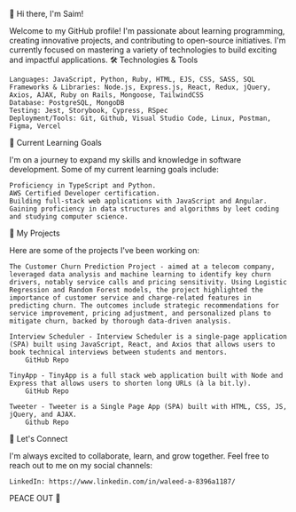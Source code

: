 👋 Hi there, I'm Saim!

Welcome to my GitHub profile! I'm passionate about learning programming, creating innovative projects, and contributing to open-source initiatives. I'm currently focused on mastering a variety of technologies to build exciting and impactful applications.
🛠️ Technologies & Tools

    Languages: JavaScript, Python, Ruby, HTML, EJS, CSS, SASS, SQL
    Frameworks & Libraries: Node.js, Express.js, React, Redux, jQuery, Axios, AJAX, Ruby on Rails, Mongoose, TailwindCSS
    Database: PostgreSQL, MongoDB
    Testing: Jest, Storybook, Cypress, RSpec
    Deployment/Tools: Git, Github, Visual Studio Code, Linux, Postman, Figma, Vercel

🌱 Current Learning Goals

I'm on a journey to expand my skills and knowledge in software development. Some of my current learning goals include:

    Proficiency in TypeScript and Python.
    AWS Certified Developer certification.
    Building full-stack web applications with JavaScript and Angular.
    Gaining proficiency in data structures and algorithms by leet coding and studying computer science.

🔭 My Projects

Here are some of the projects I've been working on:

    The Customer Churn Prediction Project - aimed at a telecom company, leveraged data analysis and machine learning to identify key churn drivers, notably service calls and pricing sensitivity. Using Logistic Regression and Random Forest models, the project highlighted the importance of customer service and charge-related features in predicting churn. The outcomes include strategic recommendations for service improvement, pricing adjustment, and personalized plans to mitigate churn, backed by thorough data-driven analysis.

    Interview Scheduler - Interview Scheduler is a single-page application (SPA) built using JavaScript, React, and Axios that allows users to book technical interviews between students and mentors.
        GitHub Repo

    TinyApp - TinyApp is a full stack web application built with Node and Express that allows users to shorten long URLs (à la bit.ly).
        GitHub Repo

    Tweeter - Tweeter is a Single Page App (SPA) built with HTML, CSS, JS, jQuery, and AJAX.
        Github Repo

🤝 Let's Connect

I'm always excited to collaborate, learn, and grow together. Feel free to reach out to me on my social channels:

    LinkedIn: https://www.linkedin.com/in/waleed-a-8396a1187/
    



PEACE OUT 🚀

<!--
**TRAP33ZOID/TRAP33ZOID** is a ✨ _special_ ✨ repository because its `README.md` (this file) appears on your GitHub profile.

Here are some ideas to get you started:

- 🔭 I’m currently working on ...
- 🌱 I’m currently learning ...
- 👯 I’m looking to collaborate on ...
- 🤔 I’m looking for help with ...
- 💬 Ask me about ...
- 📫 How to reach me: ...
- 😄 Pronouns: ...
- ⚡ Fun fact: ...
-->
